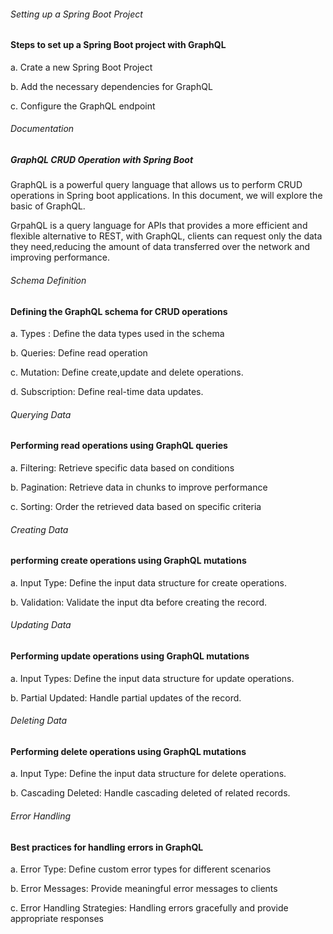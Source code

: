 ###### Setting up a Spring Boot Project

#### Steps to set up a Spring Boot project with GraphQL

a. Crate a new Spring Boot Project

b. Add the necessary dependencies for GraphQL

c. Configure the GraphQL endpoint


###### Documentation
##### GraphQL CRUD Operation with Spring Boot

GraphQL is a powerful query language that allows us to perform CRUD operations in Spring boot applications. In this document, we will explore the basic of GraphQL.

GrpahQL is a query language for APIs that provides a more efficient and flexible alternative to REST, with GraphQL, clients can request only the data they need,reducing the amount of data transferred over the network and improving performance.


###### Schema Definition

#### Defining the GraphQL schema for CRUD operations

a. Types : Define the data types used in the schema

b. Queries: Define read operation

c. Mutation: Define create,update and delete operations.

d. Subscription: Define real-time data updates.


###### Querying Data

#### Performing read operations using GraphQL queries

a. Filtering: Retrieve specific data based on conditions

b. Pagination: Retrieve data in chunks to improve performance

c. Sorting: Order the retrieved data based on specific criteria


###### Creating Data

#### performing create operations using GraphQL mutations

a. Input Type:  Define the input data structure for create operations.

b. Validation: Validate the input dta before creating the record.


###### Updating Data

#### Performing update operations using GraphQL mutations

a. Input Types: Define the input data structure for update operations.

b. Partial Updated: Handle partial updates of the record.


###### Deleting Data

#### Performing delete operations using GraphQL mutations

a. Input Type: Define the input data structure for delete operations.

b. Cascading Deleted: Handle cascading deleted of related records.

###### Error Handling

#### Best practices for handling errors in GraphQL 

a. Error Type:  Define custom error types for different scenarios

b. Error Messages: Provide meaningful error messages to clients

c. Error Handling Strategies:  Handling errors gracefully and provide appropriate responses

